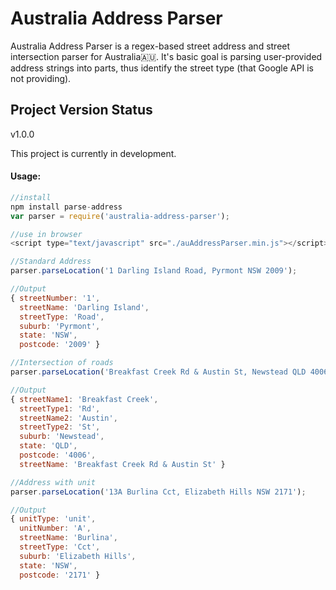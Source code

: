 # **Australia Address Parser**

Australia Address Parser is a regex-based street address and street intersection parser for Australia🇦🇺. It's basic goal is  parsing user-provided address strings into parts, thus identify the street type (that Google API is not providing). 

## Project Version Status
v1.0.0 

This project is currently in development. 

#### Usage:
```javascript
//install
npm install parse-address
var parser = require('australia-address-parser'); 

//use in browser
<script type="text/javascript" src="./auAddressParser.min.js"></script>

//Standard Address
parser.parseLocation('1 Darling Island Road, Pyrmont NSW 2009');

//Output
{ streetNumber: '1',
  streetName: 'Darling Island',
  streetType: 'Road',
  suburb: 'Pyrmont',
  state: 'NSW',
  postcode: '2009' }

//Intersection of roads
parser.parseLocation('Breakfast Creek Rd & Austin St, Newstead QLD 4006');

//Output
{ streetName1: 'Breakfast Creek',
  streetType1: 'Rd',
  streetName2: 'Austin',
  streetType2: 'St',
  suburb: 'Newstead',
  state: 'QLD',
  postcode: '4006',
  streetName: 'Breakfast Creek Rd & Austin St' }

//Address with unit
parser.parseLocation('13A Burlina Cct, Elizabeth Hills NSW 2171');

//Output
{ unitType: 'unit',
  unitNumber: 'A',
  streetName: 'Burlina',
  streetType: 'Cct',
  suburb: 'Elizabeth Hills',
  state: 'NSW',
  postcode: '2171' }
```
